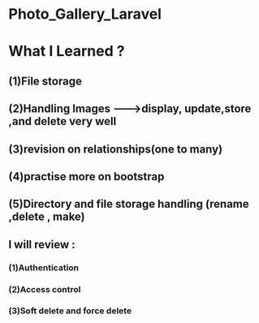# Photo_Gallery_Laravel
# What I Learned ?
## (1)File storage
## (2)Handling Images --->display, update,store ,and delete very well
## (3)revision on relationships(one to many)
## (4)practise more on bootstrap
## (5)Directory and file storage handling (rename ,delete , make)

## I will review :
### (1)Authentication
### (2)Access control 
### (3)Soft delete and force delete

